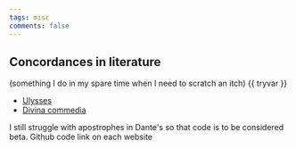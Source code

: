 ```yaml
---
tags: misc
comments: false
---
```

## Concordances in literature

(something I do in my spare time when I need to scratch an itch) {{ tryvar }}

* [Ulysses](https://joyceconcordance.andreamoro.net)
* [Divina commedia](https://danteconcordance.andreamoro.net)

I still struggle with apostrophes in Dante's so that code is to be considered beta. Github code link on each website


